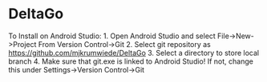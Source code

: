 # DeltaGo
To Install on Android Studio:
     1.  Open Android Studio and select File->New->Project From Version Control->Git
     2.  Select git repository as https://github.com/mjkrumwiede/DeltaGo
     3.  Select a directory to store local branch
     4.  Make sure that git.exe is linked to Android Studio!  If not, change this under Settings->Version Control->Git
 
